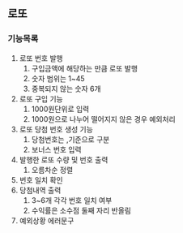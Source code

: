 ## 로또

### 기능목록

1. 로또 번호 발행
   1. 구입금액에 해당하는 만큼 로또 발행
   2. 숫자 범위는 1~45
   3. 중복되지 않는 숫자 6개
2. 로또 구입 기능
   1. 1000원단위로 입력
   2. 1000원으로 나누어 떨어지지 않은 경우 예외처리
3. 로또 당첨 번호 생성 기능
   1. 당첨번호는 ,기준으로 구분
   2. 보너스 번호 입력
4. 발행한 로또 수량 및 번호 출력
   1. 오름차순 정렬
5. 번호 일치 확인
6. 당첨내역 출력
   1. 3~6개 각각 번호 일치 여부 
   2. 수익률은 소수점 둘째 자리 반올림
7. 예외상황 에러문구